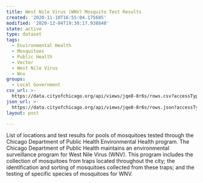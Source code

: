 ```yaml
---
title: West Nile Virus (WNV) Mosquito Test Results
created: '2020-11-10T16:55:04.175685'
modified: '2020-12-04T19:30:17.938848'
state: active
type: dataset
tags:
  - Environmental Health
  - Mosquitoes
  - Public Health
  - Vector
  - West Nile Virus
  - Wnv
groups:
  - Local Government
csv_url: >-
  https://data.cityofchicago.org/api/views/jqe8-8r6s/rows.csv?accessType=DOWNLOAD
json_url: >-
  https://data.cityofchicago.org/api/views/jqe8-8r6s/rows.json?accessType=DOWNLOAD
layout: post

---
```

List of locations and test results for pools of mosquitoes tested through the Chicago Department of Public Health Environmental Health program. The Chicago Department of Public Health maintains an environmental surveillance program for West Nile Virus (WNV).  This program includes the collection of mosquitoes from traps located throughout the city; the identification and sorting of mosquitoes collected from these traps; and the testing of specific species of mosquitoes for WNV.
